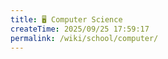 ```yaml
---
title: 🖥️ Computer Science
createTime: 2025/09/25 17:59:17
permalink: /wiki/school/computer/
---
```


